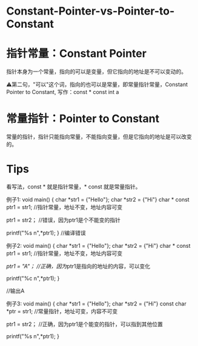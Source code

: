 # Constant-Pointer-vs-Pointer-to-Constant

# 指针常量：Constant Pointer
指针本身为一个常量，指向的可以是变量，但它指向的地址是不可以变动的。

⚠️第二句，"可以"这个词，指向的也可以是常量，即常量指针常量，Constant Pointer to Constant, 写作：const * const int a

# 常量指针：Pointer to Constant
常量的指针，指针只能指向常量，不能指向变量，但是它指向的地址是可以改变的。

# Tips
看写法，const * 就是指针常量，* const 就是常量指针。



例子1:
void main()
{
  char *str1 = {"Hello"};
  char *str2 = {"Hi"}
  char * const ptr1 = str1;   //指针常量，地址不变，地址内容可变
  
  ptr1 = str2； //错误，因为ptr1是个不能变的指针
  
  printf("%s n",*ptr1);
}
//编译错误


例子2:
void main()
{
  char *str1 = {"Hello"};
  char *str2 = {"Hi"}
  char * const ptr1 = str1;   //指针常量，地址不变，地址内容可变
  
  *ptr1 = "A"； //正确，因为*ptr1是指向的地址的内容，可以变化
  
  printf("%c n",*ptr1);
}

//输出A


例子3:
void main()
{
  char *str1 = {"Hello"};
  char *str2 = {"Hi"}
  const char *ptr = str1;   //常量指针，地址可变，内容不可变
  
  ptr1 = str2； //正确，因为ptr1是个能变的指针，可以指到其他位置
  
  printf("%s n",*ptr1);
}
